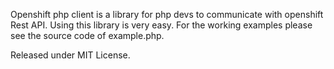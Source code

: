 Openshift php client is a library for php devs to communicate with openshift Rest API. Using this library is very easy. For the working examples please see the source code of example.php.

Released under MIT License. 